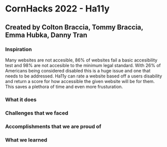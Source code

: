 # CornHacks 2022 - Ha11y

## Created by Colton Braccia, Tommy Braccia, Emma Hubka, Danny Tran

### Inspiration
Many websites are not accesible, 86% of websites fail a basic accesibility test and 98% are not accesible to the minimum legal standard. With 26% of Americans being considered disabled this is a huge issue and one that needs to be addressed. Ha11y can rate a website based off a users disability and return a score for how accessible the given website will be for them. This saves a plethora of time and even more frusturation.

### What it does
### Challenges that we faced
### Accomplishments that we are proud of
### What we learned 
